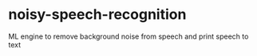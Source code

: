 # noisy-speech-recognition
ML engine to remove background noise from speech and print speech to text

